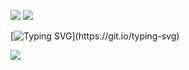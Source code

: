 [![](https://komarev.com/ghpvc/?username=VeronicaDiazTaylor&style=for-the-badge)](https://github.com/VeronicaDiazTaylor)
[![](https://img.shields.io/twitter/follow/VDiazTaylor?style=for-the-badge&logo=x&logoColor=%23000000)](https://x.com/VeronicaDiazTaylor)  

[![Typing SVG](https://readme-typing-svg.demolab.com?font=Jaro&size=30&pause=1000&width=435&lines=Thanks+for+coming+to+see!)](https://git.io/typing-svg)   

![](https://github-readme-stats.vercel.app/api?theme=transparent&hide_title=true&include_all_commits=true&show_icons=true&username=VeronicaDiazTaylor)

<!--
**VeronicaTaylor/VeronicaTaylor** is a ✨ _special_ ✨ repository because its `README.md` (this file) appears on your GitHub profile.

Here are some ideas to get you started:

- 🔭 I’m currently working on ...
- 🌱 I’m currently learning ...
- 👯 I’m looking to collaborate on ...
- 🤔 I’m looking for help with ...
- 💬 Ask me about ...
- 📫 How to reach me: ...
- 😄 Pronouns: ...
- ⚡ Fun fact: ...
-->
